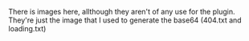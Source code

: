 There is images here, allthough they aren't of any use for the plugin. They're just the image that I used to generate the base64 (404.txt and loading.txt)
